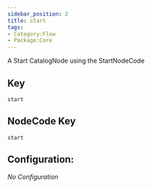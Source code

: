 ```yaml
---
sidebar_position: 2
title: start
tags:
- Category:Flow
- Package:Core
---
```


A Start CatalogNode using the StartNodeCode

## Key
`start`

## NodeCode Key
`start`

## Configuration:
_No Configuration_
